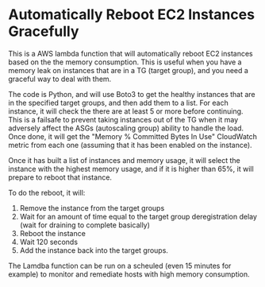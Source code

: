 # Automatically Reboot EC2 Instances Gracefully
This is a AWS lambda function that will automatically reboot EC2 instances based on the the memory consumption. This is useful when you have a memory leak on instances that are in a TG (target group), and you need a graceful way to deal with them.

The code is Python, and will use Boto3 to get the healthy instances that are in the specified target groups, and then add them to a list. For each instance, it will check the there are at least 5 or more before continuing. This is a failsafe to prevent taking instances out of the TG when it may adversely affect the ASGs (autoscaling group) ability to handle the load. Once done, it will get the "Memory % Committed Bytes In Use" CloudWatch metric from each one (assuming that it has been enabled on the instance).

Once it has built a list of instances and memory usage, it will select the instance with the highest memory usage, and if it is higher than 65%, it will prepare to reboot that instance.

To do the reboot, it will:

1) Remove the instance from the target groups
2) Wait for an amount of time equal to the target group deregistration delay (wait for draining to complete basically)
3) Reboot the instance
3) Wait 120 seconds
4) Add the instance back into the target groups.

The Lamdba function can be run on a scheuled (even 15 minutes for example) to monitor and remediate hosts with high memory consumption.
